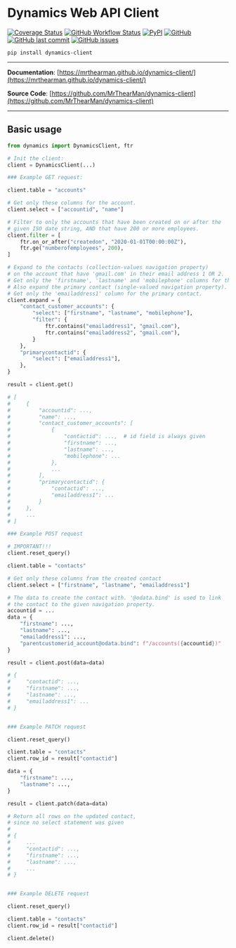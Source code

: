 # Dynamics Web API Client

[![Coverage Status](https://coveralls.io/repos/github/MrThearMan/dynamics-client/badge.svg?branch=main)](https://coveralls.io/github/MrThearMan/dynamics-client?branch=main)
[![GitHub Workflow Status](https://img.shields.io/github/workflow/status/MrThearMan/dynamics-client/Tests)](https://github.com/MrThearMan/dynamics-client/actions/workflows/main.yml)
[![PyPI](https://img.shields.io/pypi/v/dynamics-client)](https://pypi.org/project/dynamics-client)
[![GitHub](https://img.shields.io/github/license/MrThearMan/dynamics-client)](https://github.com/MrThearMan/dynamics-client/blob/main/LICENSE)
[![GitHub last commit](https://img.shields.io/github/last-commit/MrThearMan/dynamics-client)](https://github.com/MrThearMan/dynamics-client/commits/main)
[![GitHub issues](https://img.shields.io/github/issues-raw/MrThearMan/dynamics-client)](https://github.com/MrThearMan/dynamics-client/issues)

```shell
pip install dynamics-client
```
---

**Documentation**: [https://mrthearman.github.io/dynamics-client/](https://mrthearman.github.io/dynamics-client/)

**Source Code**: [https://github.com/MrThearMan/dynamics-client](https://github.com/MrThearMan/dynamics-client)

---

## Basic usage

```python
from dynamics import DynamicsClient, ftr

# Init the client:
client = DynamicsClient(...)

### Example GET request:

client.table = "accounts"

# Get only these columns for the account.
client.select = ["accountid", "name"]

# Filter to only the accounts that have been created on or after the
# given ISO date string, AND that have 200 or more employees.
client.filter = [
    ftr.on_or_after("createdon", "2020-01-01T00:00:00Z"),
    ftr.ge("numberofemployees", 200),
]

# Expand to the contacts (collection-values navigation property)
# on the account that have 'gmail.com' in their email address 1 OR 2.
# Get only the 'firstname', 'lastname' and 'mobilephone' columns for these contacts.
# Also expand the primary contact (single-valued navigation property).
# Get only the 'emailaddress1' column for the primary contact.
client.expand = {
    "contact_customer_accounts": {
        "select": ["firstname", "lastname", "mobilephone"],
        "filter": {
            ftr.contains("emailaddress1", "gmail.com"),
            ftr.contains("emailaddress2", "gmail.com"),
        }
    },
    "primarycontactid": {
        "select": ["emailaddress1"],
    },
}

result = client.get()

# [
#     {
#         "accountid": ...,
#         "name": ...,
#         "contact_customer_accounts": [
#             {
#                 "contactid": ...,  # id field is always given
#                 "firstname": ...,
#                 "lastname": ...,
#                 "mobilephone": ...
#             },
#             ...
#         ],
#         "primarycontactid": {
#             "contactid": ...,
#             "emailaddress1": ...
#         }
#     },
#     ...
# ]

### Example POST request

# IMPORTANT!!!
client.reset_query()

client.table = "contacts"

# Get only these columns from the created contact
client.select = ["firstname", "lastname", "emailaddress1"]

# The data to create the contact with. '@odata.bind' is used to link
# the contact to the given navigation property.
accountid = ...
data = {
    "firstname": ...,
    "lastname": ...,
    "emailaddress1": ...,
    "parentcustomerid_account@odata.bind": f"/accounts({accountid})"
}

result = client.post(data=data)

# {
#     "contactid": ...,
#     "firstname": ...,
#     "lastname": ...,
#     "emailaddress1": ...
# }


### Example PATCH request

client.reset_query()

client.table = "contacts"
client.row_id = result["contactid"]

data = {
    "firstname": ...,
    "lastname": ...,
}

result = client.patch(data=data)

# Return all rows on the updated contact,
# since no select statement was given
#
# {
#     ...
#     "contactid": ...,
#     "firstname": ...,
#     "lastname": ...,
#     ...
# }


### Example DELETE request

client.reset_query()

client.table = "contacts"
client.row_id = result["contactid"]

client.delete()
```

